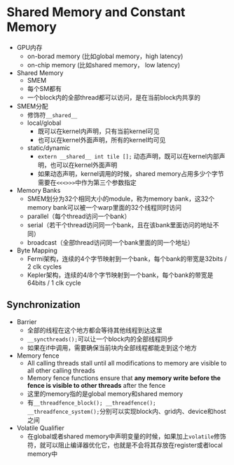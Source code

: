 # Shared Memory and Constant Memory
- GPU内存
  - on-borad memory (比如global memory，high latency)
  - on-chip memory (比如shared memory， low latency)
- Shared Memory
  - SMEM
  - 每个SM都有
  - 一个block内的全部thread都可以访问，是在当前block内共享的
- SMEM分配
  - 修饰符`__shared__`
  - local/global
    - 既可以在kernel内声明，只有当前kernel可见
    - 也可以在kernel外面声明，所有的kernel均可见
  - static/dynamic
    - `extern __shared__ int tile [];` 动态声明，既可以在kernel内部声明，也可以在kernel外面声明
    - 如果动态声明，kernel调用的时候，shared memory占用多少个字节需要在`<<<>>>`中作为第三个参数指定
- Memory Banks
  - SMEM划分为32个相同大小的module，称为memory bank，这32个memory bank可以被一个warp里面的32个线程同时访问
  - parallel（每个thread访问一个bank）
  - serial（若干个thread访问同一个bank，且在该bank里面访问的地址不同）
  - broadcast（全部thread访问同一个bank里面的同一个地址）
- Byte Mapping
  - Fermi架构，连续的4个字节映射到一个bank，每个bank的带宽是32bits / 2 clk cycles
  - Kepler架构，连续的4/8个字节映射到一个bank，每个bank的带宽是64bits / 1 clk cycle


## Synchronization
- Barrier
  - 全部的线程在这个地方都会等待其他线程到达这里
  - `__syncthreads();`可以让一个block内的全部线程同步
  - 如果在if中调用，需要确保当前块内全部线程都能走到这个地方
- Memory fence
  - All calling threads stall until all modifications to memory are visible to all other calling threads
  - Memory fence functions ensure that **any memory write before the fence is visible to other threads** after the fence
  - 这里的memory指的是global memory和shared memory
  - 有`__threadfence_block(); __threadfence(); __threadfence_system();`分别可以实现block内、grid内、device和host之间
- Volatile Qualifier
  - 在global或者shared memory中声明变量的时候，如果加上`volatile`修饰符，就可以阻止编译器优化它，也就是不会将其存放在register或者local memory中